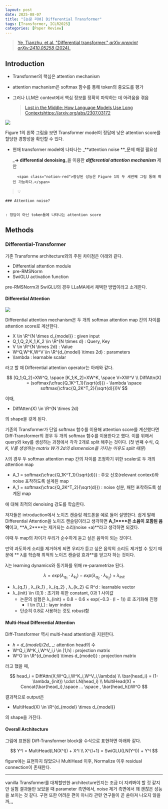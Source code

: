 ```yaml
---
layout: post
date: 2025-08-07
title: "[논문 리뷰] Differential Transformer"
tags: [Transformer, ICLR2025]
categories: [Paper Review]
---
```


> [Ye, Tianzhu, et al. "Differential transformer." ](https://arxiv.org/abs/2410.05258)[_arXiv preprint arXiv:2410.05258_](https://arxiv.org/abs/2410.05258)[ (2024).](https://arxiv.org/abs/2410.05258)



## Introduction

- Transformer의 핵심은 attention mechanism
- attention machanism은 softmax 함수를 통해 token의 중요도를 평가
- 그러나 LLM은 context에서 핵심 정보를 정확히 파악하는 데 어려움을 겪음

	> [Lost in the Middle: How Language Models Use Long Contextshttps://arxiv.org/abs/2307.03172](https://arxiv.org/abs/2307.03172)


![](https://prod-files-secure.s3.us-west-2.amazonaws.com/542b861c-36a8-4051-84e5-8804b6728dba/9083ea56-691a-4752-ae26-47f403431ac8/image.png?X-Amz-Algorithm=AWS4-HMAC-SHA256&X-Amz-Content-Sha256=UNSIGNED-PAYLOAD&X-Amz-Credential=ASIAZI2LB466XOUPLCUE%2F20250914%2Fus-west-2%2Fs3%2Faws4_request&X-Amz-Date=20250914T110113Z&X-Amz-Expires=3600&X-Amz-Security-Token=IQoJb3JpZ2luX2VjEN%2F%2F%2F%2F%2F%2F%2F%2F%2F%2F%2FwEaCXVzLXdlc3QtMiJGMEQCIBSuzBLWa5Y%2BesgkgArUpnPrkgBV79QFNbu7HBQl9HS0AiB8Z%2F72Zt85o2v78G03loCim82MY0NXGlvNYhlzNXfNPSr%2FAwhYEAAaDDYzNzQyMzE4MzgwNSIMm3AEl7Swq%2BMGoQzvKtwDAcrv3dtihq0E%2FSancuxS648Mbd9ylE8O6zcBX5lWnPu3USQ1xiOis6r77yev%2FI4TGB7goga6WRTTcoP7RmMM224hqk88p6mCEl984dlNl7H%2FlpsIVuvFAAY6CxSnuFlJ1148WcUIsPbruX5le541LoPeiPx6OVQ2Tf52MqsgaWhnJ27byRKFPBEWtR2VbvkH9LUq8UdkLsSgvl9gKu6ObBV%2Bid3sY6Z3Y7J5saeNQ8KwSQOJ%2BB%2BvW5xqWT44JGpR%2F4SK6i9LX8eW4b4AKAw9Fnib8JsSBwfL1iz0EcoWeWOrWUeMb4dFHfoPv09iredXL4z%2ByeAtFObe%2FJeowMBYSZlhaXnOe8Uw2KKOfeHYOVDVL5GHLl6%2BfcGoIHTAr%2BbpHkuj4mRP%2BZ3GSYpGI9uMrhszMR2Zt%2B%2FIYUyXPf%2FqiM1fSPSWbcOjuDImNXbQRfl2iYcSVxYnvFksCEf8TaOluphzSXzDGdA3Qo7g6Rw1XB78zFOBw3iCx5F8OGZCPTqyumXMOES%2FBitqQ%2BFsVO%2Fsy4DtskoqZ4MegItYViJNJM3VSEXzkFjs3DnoKAdJlPuJ8jGd6mwQaRZvPf9AvYXVBaIqtTCThfBxGmqGmOPMVqNB98bJ7Z3MRInhdB0wz8%2BZxgY6pgGEr%2BsigkhIDPHy2SbVE5hp%2FAMAHKrD8JKBEXhXrJc2Xu7R2b2h07uij3EJmA2bhqarp0jYRn0CKpHTbzg96A0OK1ZkcCV%2B7vUENT5DsqaIKstgOKSI87PTQF5XsjLK5Lr3KUzRKFAdvmMFlxwymsUK74R4tZjkHm7pMH%2FrSCthSKCyvPlCboTg37%2BrN7RD2GFlaOwQHqCyPnLxsmQdV%2FZk5DeR0SXB&X-Amz-Signature=4272722f1a456995cce4113c974b8f45c758f7391ec869fabc942ee84a708d8e&X-Amz-SignedHeaders=host&x-amz-checksum-mode=ENABLED&x-id=GetObject)


Figure 1의 왼쪽 그림을 보면 Transformer model이 정답에 낮은 attention score를 할당한 경향성을 확인할 수 있다.

- 현재 transformer model에 나타나는 _**attention noise **_문제 해결 필요성

	_**→ differential denoising**_을 이용한 _**differential attention mechanism**_ 제안


		<span class="notion-red">향상된 성능은 Figure 1의 두 세번째 그림 통해 확인 가능하다.</span>


> 💡 


	### Attention noise?


	: 정답이 아닌 token들에 나타나는 attention score



## Methods



### Differential-Transformer


기존 Transforme architecture와의 주된 차이점은 아래와 같다.

- Differential attention module
- pre-RMSNorm
- SwiGLU activation function

pre-RMSNorm과 SwiGLU의 경우 LLaMA에서 채택한 방법이라고 소개한다.



#### Differential Attention


![](https://prod-files-secure.s3.us-west-2.amazonaws.com/542b861c-36a8-4051-84e5-8804b6728dba/116d70b2-1963-4810-9167-f4c7d8a06e8f/image.png?X-Amz-Algorithm=AWS4-HMAC-SHA256&X-Amz-Content-Sha256=UNSIGNED-PAYLOAD&X-Amz-Credential=ASIAZI2LB466XOUPLCUE%2F20250914%2Fus-west-2%2Fs3%2Faws4_request&X-Amz-Date=20250914T110113Z&X-Amz-Expires=3600&X-Amz-Security-Token=IQoJb3JpZ2luX2VjEN%2F%2F%2F%2F%2F%2F%2F%2F%2F%2F%2FwEaCXVzLXdlc3QtMiJGMEQCIBSuzBLWa5Y%2BesgkgArUpnPrkgBV79QFNbu7HBQl9HS0AiB8Z%2F72Zt85o2v78G03loCim82MY0NXGlvNYhlzNXfNPSr%2FAwhYEAAaDDYzNzQyMzE4MzgwNSIMm3AEl7Swq%2BMGoQzvKtwDAcrv3dtihq0E%2FSancuxS648Mbd9ylE8O6zcBX5lWnPu3USQ1xiOis6r77yev%2FI4TGB7goga6WRTTcoP7RmMM224hqk88p6mCEl984dlNl7H%2FlpsIVuvFAAY6CxSnuFlJ1148WcUIsPbruX5le541LoPeiPx6OVQ2Tf52MqsgaWhnJ27byRKFPBEWtR2VbvkH9LUq8UdkLsSgvl9gKu6ObBV%2Bid3sY6Z3Y7J5saeNQ8KwSQOJ%2BB%2BvW5xqWT44JGpR%2F4SK6i9LX8eW4b4AKAw9Fnib8JsSBwfL1iz0EcoWeWOrWUeMb4dFHfoPv09iredXL4z%2ByeAtFObe%2FJeowMBYSZlhaXnOe8Uw2KKOfeHYOVDVL5GHLl6%2BfcGoIHTAr%2BbpHkuj4mRP%2BZ3GSYpGI9uMrhszMR2Zt%2B%2FIYUyXPf%2FqiM1fSPSWbcOjuDImNXbQRfl2iYcSVxYnvFksCEf8TaOluphzSXzDGdA3Qo7g6Rw1XB78zFOBw3iCx5F8OGZCPTqyumXMOES%2FBitqQ%2BFsVO%2Fsy4DtskoqZ4MegItYViJNJM3VSEXzkFjs3DnoKAdJlPuJ8jGd6mwQaRZvPf9AvYXVBaIqtTCThfBxGmqGmOPMVqNB98bJ7Z3MRInhdB0wz8%2BZxgY6pgGEr%2BsigkhIDPHy2SbVE5hp%2FAMAHKrD8JKBEXhXrJc2Xu7R2b2h07uij3EJmA2bhqarp0jYRn0CKpHTbzg96A0OK1ZkcCV%2B7vUENT5DsqaIKstgOKSI87PTQF5XsjLK5Lr3KUzRKFAdvmMFlxwymsUK74R4tZjkHm7pMH%2FrSCthSKCyvPlCboTg37%2BrN7RD2GFlaOwQHqCyPnLxsmQdV%2FZk5DeR0SXB&X-Amz-Signature=be497cbc3753d30836496b55aa6f763bcd49f0621637b17f403427eca27966b5&X-Amz-SignedHeaders=host&x-amz-checksum-mode=ENABLED&x-id=GetObject)


Differential attention mechanism은 두 개의 softmax attention map 간의 차이를 attention score로 계산한다.

- X \in \R^{N \times d\_{model}} : given input
- Q\_1,Q\_2,K\_1,K\_2 \in \R^{N \times d} : Query, Key
- V \in \R^{N \times 2d} : Value
- W^Q,W^K,W^V \in \R^{d\_{model} \times 2d} : parameters
- \lambda : learnable scalar

라고 할 때 Differential attention operator는 아래와 같다.


$$
[Q_1;Q_2]=XW^Q, \space [K_1;K_2]=XW^K, \space V=XW^V \\
DiffAttn(X) = (softmax(\cfrac{Q_1K^T_1}{\sqrt{d}}) - \lambda \space softmax(\cfrac{Q_2K^T_2}{\sqrt{d}}))V
$$


이때,

- DiffAtten(X) \in \R^{N \times 2d}

의 shape을 갖게 된다.


기존의 Transformer가 단일 softmax 함수를 이용해 attention score를 계산했다면 Diff-Transformer의 경우 두 개의 softmax 함수를 이용한다고 했다. 이를 위해서 query와 key를 생성하는 과정에서 각각 2개로 split 해주는 것이다. <span class="notion-red">(첫 번째 수식, </span><span class="notion-red">_Q, K, V를 생성하는 matrix W가 2d의 dismension을 가지는 이유도 split 때문_</span><span class="notion-red">)</span>


 λ의 경우 두 softmax attention map 간의 차이를 조정하기 위한 scaler로 두 개의 attention map

- A\_1 = softmax(\cfrac{Q\_1K^T\_1}{\sqrt{d}}) : 주요 신호(relevant context)와 noise 포착하도록 설계된 map
- A\_1 = softmax(\cfrac{Q\_2K^T\_2}{\sqrt{d}}) : noise 성분, 패턴 포착하도록 설계된 map 

에 대해 최적의 denoising 강도를 학습한다.


저자들은 introduction에서 노이즈 캔슬링 헤드폰을 예로 들어 설명한다. 쉽게 말해 Differential Attention을 노이즈 캔슬링이라고 생각하면 **A\_1****은 소음이 포함된 음악**이고, **A\_2****는 제거되는 소리(noise +a)**라고 생각하면 되겠다. 


이때 두 map의 차이가 우리가 순수하게 듣고 싶은 음악이 되는 것이다. 


만약 과도하게 소리를 제거하게 되면 우리가 듣고 싶은 음악의 소리도 제거할 수 있기 때문에 ** λ를 학습해 최적의 노이즈 캔슬링 효과**를 얻고자 하는 것이다.


λ는 learning dynamics와 동기화를 위해 re-parametrize 된다.


$$
\lambda = exp(\lambda_{q_1} \cdot \lambda_{k_1}) - exp(\lambda_{q_2} \cdot \lambda_{k_2}) + \lambda_{init}
$$

- λ\_{q\_1} , λ\_{k\_1} , λ\_{q\_2} , λ\_{k\_2} ∈ R^d : learnable vector
- λ\_{init} \in (0,1) : 초기화 위한 constant, 0과 1 사이값
	- 논문의 실험은 λ\_{init} = 0.8 − 0.6 × exp(−0.3 · (l − 1)) 로 초기화해 진행
		- l \in [1,L] : layer index
	- 단순히 0.8로 사용하는 것도 robust함


#### **Multi-Head Differential Attention**


Diff-Transformer 역시 multi-head attention을 지원한다.

- _h = d\_{model}/2d__ _: attention head의 수
- W^Q\_i,W^K\_i,W^V\_i,i \in [1,h] : projection matrix
- W^O \in \R^{d\_{model} \times d\_{model}} : projection matrix

라고 했을 때,


$$
head_i = DiffAttn(X;W^Q_i,W^K_i,W^V_i,\lambda) \\
\bar{head_i} = (1-\lambda_{init}) \cdot LN(head_i) \\
MultiHead(X) = Concat(\bar{head_i},\space ... \space , \bar{head_h})W^O
$$


결과적으로 output은

- MultiHead(X) \in \R^{d\_{model} \times d\_{model}}

의 shape을 가진다.



#### Overall Architecture


그림에 표현된 Diff-Transformer block을 수식으로 표현하면 아래와 같다.


$$
Y^l = MultiHead(LN(X^l)) + X^l \\
X^{l+1} = SwiGLU(LN(Y^l)) + Y^l
$$


figure에는 표현하지 않았으나 MultiHead 이후, Normalize 이후 residual connection이 존재한다.


---


vanilla Transformer를 대체할만한 architecture인지는 조금 더 지켜봐야 할 것 같지만 실험 결과들만 보았을 때 parameter 측면에서, noise 제거 측면에서 꽤 괜찮은 성능을 보이는 것 같다. 구현 또한 어려운 편이 아니라 관련 연구들이 곧 쏟아져 나오지 않을까,,,

